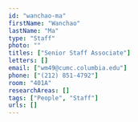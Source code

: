```yaml
---
id: "wanchao-ma"
firstName: "Wanchao"
lastName: "Ma"
type: "Staff"
photo: ""
titles: ["Senior Staff Associate"]
letters: []
email: ["wm49@cumc.columbia.edu"]
phone: ["(212) 851-4792"]
room: "401A"
researchAreas: []
tags: ["People", "Staff"]
urls: []
---
```

